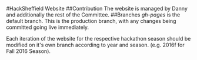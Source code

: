 #HackSheffield Website
##Contribution
The website is managed by Danny and additionally the rest of the Committee.
##Branches
*gh-pages* is the default branch. This is the production branch, with any changes being committed going live immediately.

Each iteration of the website for the respective hackathon season should be modified on it's own branch according to year and season. (e.g. 2016f for Fall 2016 Season).
